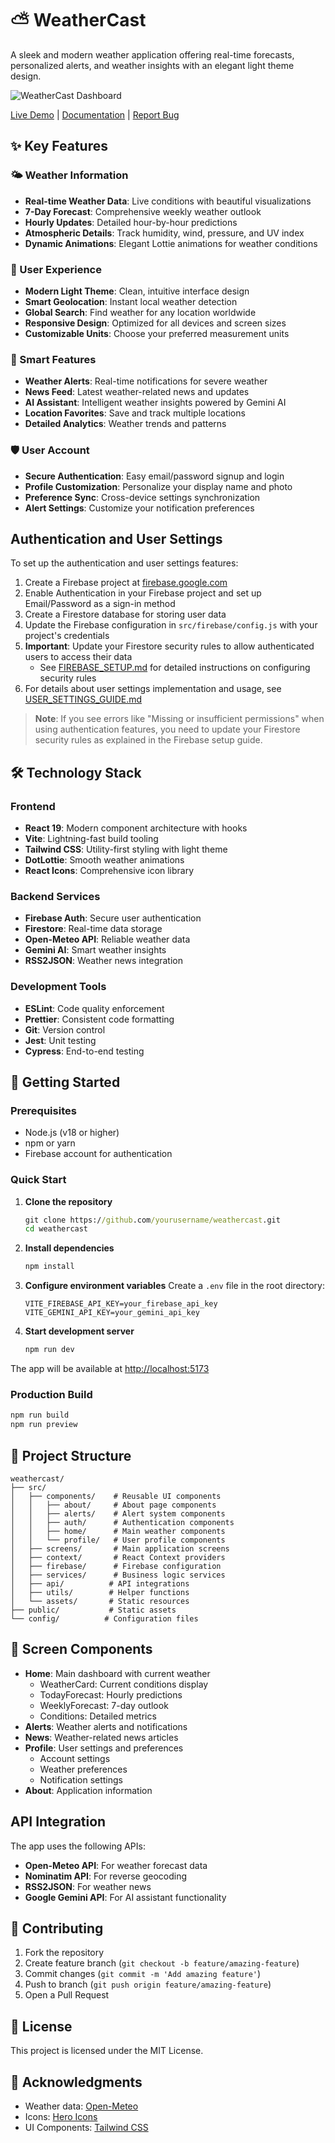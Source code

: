 # ⛅ WeatherCast

A sleek and modern weather application offering real-time forecasts, personalized alerts, and weather insights with an elegant light theme design.

![WeatherCast Dashboard](https://github.com/user-attachments/assets/648464d9-0d52-4887-9589-3d5e76f6f9f4)

[Live Demo](https://weathercast-demo.web.app) | [Documentation](./docs) | [Report Bug](https://github.com/yourusername/weathercast/issues)

## ✨ Key Features

### 🌤️ Weather Information

-   **Real-time Weather Data**: Live conditions with beautiful visualizations
-   **7-Day Forecast**: Comprehensive weekly weather outlook
-   **Hourly Updates**: Detailed hour-by-hour predictions
-   **Atmospheric Details**: Track humidity, wind, pressure, and UV index
-   **Dynamic Animations**: Elegant Lottie animations for weather conditions

### 👤 User Experience

-   **Modern Light Theme**: Clean, intuitive interface design
-   **Smart Geolocation**: Instant local weather detection
-   **Global Search**: Find weather for any location worldwide
-   **Responsive Design**: Optimized for all devices and screen sizes
-   **Customizable Units**: Choose your preferred measurement units

### 🔔 Smart Features

-   **Weather Alerts**: Real-time notifications for severe weather
-   **News Feed**: Latest weather-related news and updates
-   **AI Assistant**: Intelligent weather insights powered by Gemini AI
-   **Location Favorites**: Save and track multiple locations
-   **Detailed Analytics**: Weather trends and patterns

### 🛡️ User Account

-   **Secure Authentication**: Easy email/password signup and login
-   **Profile Customization**: Personalize your display name and photo
-   **Preference Sync**: Cross-device settings synchronization
-   **Alert Settings**: Customize your notification preferences

## Authentication and User Settings

To set up the authentication and user settings features:

1. Create a Firebase project at [firebase.google.com](https://firebase.google.com)
2. Enable Authentication in your Firebase project and set up Email/Password as a sign-in method
3. Create a Firestore database for storing user data
4. Update the Firebase configuration in `src/firebase/config.js` with your project's credentials
5. **Important**: Update your Firestore security rules to allow authenticated users to access their data
    - See [FIREBASE_SETUP.md](./FIREBASE_SETUP.md) for detailed instructions on configuring security rules
6. For details about user settings implementation and usage, see [USER_SETTINGS_GUIDE.md](./USER_SETTINGS_GUIDE.md)

> **Note**: If you see errors like "Missing or insufficient permissions" when using authentication features, you need to update your Firestore security rules as explained in the Firebase setup guide.

## 🛠️ Technology Stack

### Frontend

-   **React 19**: Modern component architecture with hooks
-   **Vite**: Lightning-fast build tooling
-   **Tailwind CSS**: Utility-first styling with light theme
-   **DotLottie**: Smooth weather animations
-   **React Icons**: Comprehensive icon library

### Backend Services

-   **Firebase Auth**: Secure user authentication
-   **Firestore**: Real-time data storage
-   **Open-Meteo API**: Reliable weather data
-   **Gemini AI**: Smart weather insights
-   **RSS2JSON**: Weather news integration

### Development Tools

-   **ESLint**: Code quality enforcement
-   **Prettier**: Consistent code formatting
-   **Git**: Version control
-   **Jest**: Unit testing
-   **Cypress**: End-to-end testing

## 🚀 Getting Started

### Prerequisites

-   Node.js (v18 or higher)
-   npm or yarn
-   Firebase account for authentication

### Quick Start

1. **Clone the repository**

    ```cmd
    git clone https://github.com/yourusername/weathercast.git
    cd weathercast
    ```

2. **Install dependencies**

    ```cmd
    npm install
    ```

3. **Configure environment variables**
   Create a `.env` file in the root directory:

    ```env
    VITE_FIREBASE_API_KEY=your_firebase_api_key
    VITE_GEMINI_API_KEY=your_gemini_api_key
    ```

4. **Start development server**
    ```cmd
    npm run dev
    ```

The app will be available at [http://localhost:5173](http://localhost:5173)

### Production Build

```cmd
npm run build
npm run preview
```

## 📁 Project Structure

```
weathercast/
├── src/
│   ├── components/    # Reusable UI components
│   │   ├── about/     # About page components
│   │   ├── alerts/    # Alert system components
│   │   ├── auth/      # Authentication components
│   │   ├── home/      # Main weather components
│   │   └── profile/   # User profile components
│   ├── screens/       # Main application screens
│   ├── context/       # React Context providers
│   ├── firebase/      # Firebase configuration
│   ├── services/      # Business logic services
│   ├── api/          # API integrations
│   ├── utils/        # Helper functions
│   └── assets/       # Static resources
├── public/           # Static assets
└── config/          # Configuration files
```

## 📱 Screen Components

-   **Home**: Main dashboard with current weather
    -   WeatherCard: Current conditions display
    -   TodayForecast: Hourly predictions
    -   WeeklyForecast: 7-day outlook
    -   Conditions: Detailed metrics
-   **Alerts**: Weather alerts and notifications
-   **News**: Weather-related news articles
-   **Profile**: User settings and preferences
    -   Account settings
    -   Weather preferences
    -   Notification settings
-   **About**: Application information

## API Integration

The app uses the following APIs:

-   **Open-Meteo API**: For weather forecast data
-   **Nominatim API**: For reverse geocoding
-   **RSS2JSON**: For weather news
-   **Google Gemini API**: For AI assistant functionality

## 🤝 Contributing

1. Fork the repository
2. Create feature branch (`git checkout -b feature/amazing-feature`)
3. Commit changes (`git commit -m 'Add amazing feature'`)
4. Push to branch (`git push origin feature/amazing-feature`)
5. Open a Pull Request

## 📄 License

This project is licensed under the MIT License.

## 🙏 Acknowledgments

-   Weather data: [Open-Meteo](https://open-meteo.com/)
-   Icons: [Hero Icons](https://heroicons.com/)
-   UI Components: [Tailwind CSS](https://tailwindcss.com/)
